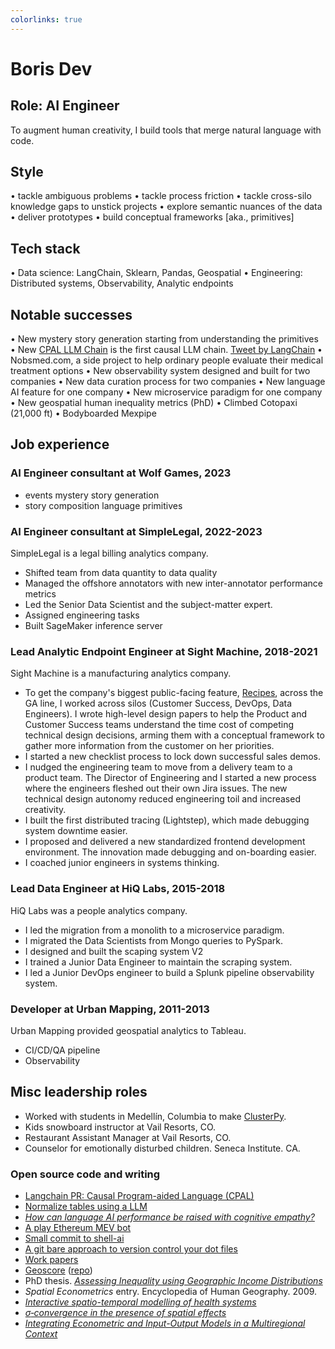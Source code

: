 ```yaml
---
colorlinks: true
---
```


# Boris Dev

## Role: AI Engineer

To augment human creativity, I build tools that merge natural language with code.

## Style

• tackle ambiguous problems
• tackle process friction
• tackle cross-silo knowledge gaps to unstick projects
• explore semantic nuances of the data
• deliver prototypes
• build conceptual frameworks [aka., primitives]

## Tech stack

• Data science: LangChain, Sklearn, Pandas, Geospatial
• Engineering: Distributed systems, Observability, Analytic endpoints

## Notable successes

• New mystery story generation starting from understanding the primitives
• New [CPAL LLM
 Chain](https://python.langchain.com/docs/use_cases/more/code_writing/cpal) is the first causal LLM chain. [Tweet by LangChain](https://twitter.com/LangChainAI/status/1678797225013440514)
• Nobsmed.com, a side project to help ordinary people evaluate their medical treatment options
• New observability system designed and built for two companies
• New data curation process for two companies
• New language AI feature for one company
• New microservice paradigm for one company
• New geospatial human inequality metrics (PhD)
• Climbed Cotopaxi (21,000 ft)
• Bodyboarded Mexpipe


## Job experience

### AI Engineer consultant at Wolf Games, 2023

- events mystery story generation
- story composition language primitives

### AI Engineer consultant at SimpleLegal, 2022-2023

SimpleLegal is a legal billing analytics company.

- Shifted team from data quantity to data quality
- Managed the offshore annotators with new inter-annotator performance metrics
- Led the Senior Data Scientist and the subject-matter expert.
- Assigned engineering tasks
- Built SageMaker inference server


### Lead Analytic Endpoint Engineer at Sight Machine, 2018-2021

Sight Machine is a manufacturing analytics company.

- To get the company's biggest public-facing feature,
  [Recipes](https://sightmachine.com/blog/manufacturing-dynamic-recipes/),
  across the GA line, I worked across silos (Customer Success, DevOps, Data
  Engineers). I wrote high-level design papers to help the Product and Customer Success
  teams understand the time cost of competing technical design decisions, arming them with
  a conceptual framework to gather more information from the customer on her
  priorities.
- I started a new checklist process to lock down successful sales demos.
- I nudged the engineering team to move from a delivery team to a product
  team. The Director of Engineering and I started a new process where the
  engineers fleshed out their own Jira issues. The new technical design autonomy
  reduced engineering toil and increased creativity.
- I built the first distributed tracing (Lightstep), which made debugging system
  downtime easier.
- I proposed and delivered a new standardized frontend development environment. The innovation made debugging and on-boarding easier.
- I coached junior engineers in systems thinking.

### Lead Data Engineer at HiQ Labs, 2015-2018

HiQ Labs was a people analytics company.

- I led the migration from a monolith to a microservice paradigm. 
- I migrated the Data Scientists from Mongo queries to PySpark.
- I designed and built the scaping system V2
- I trained a Junior Data Engineer to maintain the scraping system.
- I led a Junior DevOps engineer to build a Splunk pipeline observability system.


### Developer at Urban Mapping, 2011-2013

Urban Mapping provided geospatial analytics to Tableau.

- CI/CD/QA pipeline
- Observability 

## Misc leadership roles


- Worked with students in Medellín, Columbia to make [ClusterPy](https://github.com/clusterpy/clusterpy).
- Kids snowboard instructor at Vail Resorts, CO.
- Restaurant Assistant Manager at Vail Resorts, CO.
- Counselor for emotionally disturbed children. Seneca Institute. CA.


### Open source code and writing

-   [Langchain PR: Causal Program-aided Language
    (CPAL)](https://github.com/hwchase17/langchain/pull/6255)
-   [Normalize tables using a LLM](https://github.com/borisdev/zero-llm-test)
-   [*How can language AI performance be raised with cognitive empathy?*](https://medium.com/@boris.dev/why-did-your-language-ai-feature-fail-66a280954287)
-   [A play Ethereum MEV bot](https://github.com/borisdev/play_mev_bot)
-   [Small commit to shell-ai](https://github.com/ricklamers/shell-ai/pull/6)
-   [A git bare approach to version control your dot files](https://github.com/borisdev/dotfiles/blob/master/README.md)
-   [Work papers](https://docs.google.com/document/d/1pMID97O4hHkK8ok7cwLH4Y4KpsgQSPUAXtYrscwcyb4/edit)
-   [Geoscore](http://geoscore.com/) ([repo](https://github.com/schmidtc/geoscore))
-   PhD thesis. [*Assessing Inequality using Geographic Income Distributions*](https://escholarship.org/content/qt8br7d5df/qt8br7d5df.pdf)
-   *Spatial Econometrics* entry. Encyclopedia of Human Geography. 2009.
-   [*Interactive spatio-temporal modelling of health systems*](https://link.springer.com/article/10.1007/s00477-007-0135-0)
-   [*$\sigma$‐convergence in the presence of spatial effects*](https://rsaiconnect.onlinelibrary.wiley.com/doi/abs/10.1111/j.1435-5957.2006.00083.x)
-   [*Integrating Econometric and Input-Output Models in a Multiregional Context*](https://onlinelibrary.wiley.com/doi/abs/10.1111/j.1468-2257.1997.tb00771.x)
